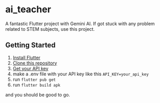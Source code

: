 # ai_teacher

A fantastic Flutter project with Gemini AI.
If got stuck with any problem related to STEM subjects, use this project.

## Getting Started

1. [Install Flutter](https://docs.flutter.dev/get-started/install)
2. [Clone this repository](https://github.com/Ayush2006128/ai_teacher)
3. [Get your API key](https://aistudio.google.com)
4. make a .env file with your API key like this ``` API_KEY=your_api_key ```
5. run ``` flutter pub get ```
6. run ``` flutter build apk ```

and you should be good to go.